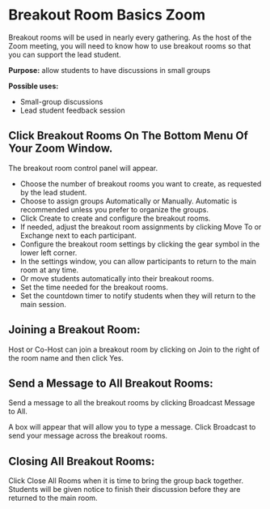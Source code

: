 # Breakout Room Basics Zoom

Breakout rooms will be used in nearly every gathering. As the host of the Zoom meeting, you will need to know how to use breakout rooms so that you can support the lead student.

**Purpose:** allow students to have discussions in small groups

**Possible uses:**
- Small-group discussions
- Lead student feedback session

## Click Breakout Rooms On The Bottom Menu Of Your Zoom Window.

The breakout room control panel will appear.

- Choose the number of breakout rooms you want to create, as requested by the lead student.
- Choose to assign groups Automatically or Manually. Automatic is recommended unless you prefer to organize the groups.
- Click Create to create and configure the breakout rooms.
- If needed, adjust the breakout room assignments by clicking Move To or Exchange next to each participant.
- Configure the breakout room settings by clicking the gear symbol in the lower left corner.
- In the settings window, you can allow participants to return to the main room at any time.
- Or move students automatically into their breakout rooms.
- Set the time needed for the breakout rooms.
- Set the countdown timer to notify students when they will return to the main session.

## Joining a Breakout Room:
Host or Co-Host can join a breakout room by clicking on Join to the right of the room name and then click Yes.

## Send a Message to All Breakout Rooms:
Send a message to all the breakout rooms by clicking Broadcast Message to All.

A box will appear that will allow you to type a message. Click Broadcast to send your message across the breakout rooms.

## Closing All Breakout Rooms:
Click Close All Rooms when it is time to bring the group back together. Students will be given notice to finish their discussion before they are returned to the main room.

